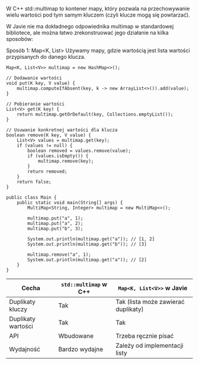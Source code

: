 W C++ std::multimap to kontener mapy, który pozwala na przechowywanie wielu wartości pod tym samym kluczem (czyli klucze mogą się powtarzać).

W Javie nie ma dokładnego odpowiednika multimap w standardowej bibliotece, ale można łatwo zrekonstruować jego działanie na kilka sposobów:

Sposób 1: Map<K, List<V>>
Używamy mapy, gdzie wartością jest lista wartości przypisanych do danego klucza.
```
Map<K, List<V>> multimap = new HashMap<>();

// Dodawanie wartości
void put(K key, V value) {
    multimap.computeIfAbsent(key, k -> new ArrayList<>()).add(value);
}

// Pobieranie wartości
List<V> get(K key) {
    return multimap.getOrDefault(key, Collections.emptyList());
}

// Usuwanie konkretnej wartości dla klucza
boolean remove(K key, V value) {
    List<V> values = multimap.get(key);
    if (values != null) {
        boolean removed = values.remove(value);
        if (values.isEmpty()) {
            multimap.remove(key);
        }
        return removed;
    }
    return false;
}
```

```
public class Main {
    public static void main(String[] args) {
        MultiMap<String, Integer> multimap = new MultiMap<>();

        multimap.put("a", 1);
        multimap.put("a", 2);
        multimap.put("b", 3);

        System.out.println(multimap.get("a")); // [1, 2]
        System.out.println(multimap.get("b")); // [3]

        multimap.remove("a", 1);
        System.out.println(multimap.get("a")); // [2]
    }
}
```


| Cecha              | `std::multimap` w C++ | `Map<K, List<V>>` w Javie           |
| ------------------ | --------------------- | ----------------------------------- |
| Duplikaty kluczy   | Tak                   | Tak (lista może zawierać duplikaty) |
| Duplikaty wartości | Tak                   | Tak                                 |
| API                | Wbudowane             | Trzeba ręcznie pisać                |
| Wydajność          | Bardzo wydajne        | Zależy od implementacji listy       |

